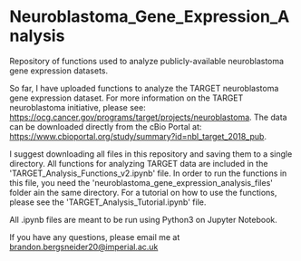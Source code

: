 # Neuroblastoma_Gene_Expression_Analysis
Repository of functions used to analyze publicly-available neuroblastoma gene expression datasets.

So far, I have uploaded functions to analyze the TARGET neuroblastoma gene expression dataset. For more information on the TARGET neuroblastoma initiative, please see: https://ocg.cancer.gov/programs/target/projects/neuroblastoma. The data can be downloaded directly from the cBio Portal at: https://www.cbioportal.org/study/summary?id=nbl_target_2018_pub.

I suggest downloading all files in this repository and saving them to a single directory. All functions for analyzing TARGET data are included in the 'TARGET_Analysis_Functions_v2.ipynb' file. In order to run the functions in this file, you need the 'neuroblastoma_gene_expression_analysis_files' folder ain the same directory. For a tutorial on how to use the functions, please see the 'TARGET_Analysis_Tutorial.ipynb' file.

All .ipynb files are meant to be run using Python3 on Jupyter Notebook.

If you have any questions, please email me at brandon.bergsneider20@imperial.ac.uk

